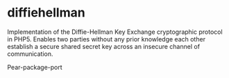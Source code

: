 diffiehellman
=============
Implementation of the Diffie-Hellman Key Exchange cryptographic protocol in PHP5. Enables two parties without any prior knowledge each other establish a secure shared secret key across an insecure channel of communication.

Pear-package-port
